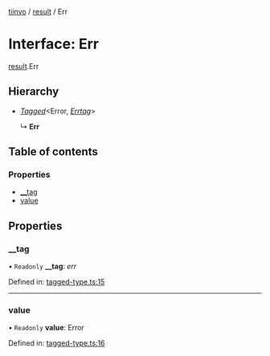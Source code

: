 [tiinvo](../README.md) / [result](../modules/result.md) / Err

# Interface: Err

[result](../modules/result.md).Err

## Hierarchy

* [*Tagged*](../README.md#tagged)<Error, [*Errtag*](../modules/result.md#errtag)\>

  ↳ **Err**

## Table of contents

### Properties

- [\_\_tag](result.err.md#__tag)
- [value](result.err.md#value)

## Properties

### \_\_tag

• `Readonly` **\_\_tag**: *err*

Defined in: [tagged-type.ts:15](https://github.com/OctoD/tiinvo/blob/63ad268/src/tagged-type.ts#L15)

___

### value

• `Readonly` **value**: Error

Defined in: [tagged-type.ts:16](https://github.com/OctoD/tiinvo/blob/63ad268/src/tagged-type.ts#L16)
